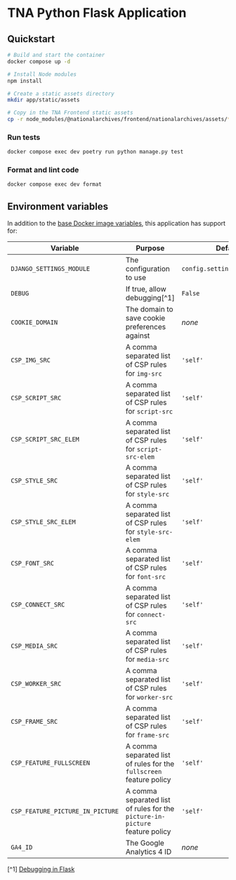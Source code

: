 # TNA Python Flask Application

## Quickstart

```sh
# Build and start the container
docker compose up -d

# Install Node modules
npm install

# Create a static assets directory
mkdir app/static/assets

# Copy in the TNA Frontend static assets
cp -r node_modules/@nationalarchives/frontend/nationalarchives/assets/* app/static/assets
```

### Run tests

```sh
docker compose exec dev poetry run python manage.py test
```

### Format and lint code

```sh
docker compose exec dev format
```

## Environment variables

In addition to the [base Docker image variables](https://github.com/nationalarchives/docker/blob/main/docker/tna-python/README.md#environment-variables), this application has support for:

| Variable                         | Purpose                                                                     | Default                      |
| -------------------------------- | --------------------------------------------------------------------------- | ---------------------------- |
| `DJANGO_SETTINGS_MODULE`         | The configuration to use                                                    | `config.settings.production` |
| `DEBUG`                          | If true, allow debugging[^1]                                                | `False`                      |
| `COOKIE_DOMAIN`                  | The domain to save cookie preferences against                               | _none_                       |
| `CSP_IMG_SRC`                    | A comma separated list of CSP rules for `img-src`                           | `'self'`                     |
| `CSP_SCRIPT_SRC`                 | A comma separated list of CSP rules for `script-src`                        | `'self'`                     |
| `CSP_SCRIPT_SRC_ELEM`            | A comma separated list of CSP rules for `script-src-elem`                   | `'self'`                     |
| `CSP_STYLE_SRC`                  | A comma separated list of CSP rules for `style-src`                         | `'self'`                     |
| `CSP_STYLE_SRC_ELEM`             | A comma separated list of CSP rules for `style-src-elem`                    | `'self'`                     |
| `CSP_FONT_SRC`                   | A comma separated list of CSP rules for `font-src`                          | `'self'`                     |
| `CSP_CONNECT_SRC`                | A comma separated list of CSP rules for `connect-src`                       | `'self'`                     |
| `CSP_MEDIA_SRC`                  | A comma separated list of CSP rules for `media-src`                         | `'self'`                     |
| `CSP_WORKER_SRC`                 | A comma separated list of CSP rules for `worker-src`                        | `'self'`                     |
| `CSP_FRAME_SRC`                  | A comma separated list of CSP rules for `frame-src`                         | `'self'`                     |
| `CSP_FEATURE_FULLSCREEN`         | A comma separated list of rules for the `fullscreen` feature policy         | `'self'`                     |
| `CSP_FEATURE_PICTURE_IN_PICTURE` | A comma separated list of rules for the `picture-in-picture` feature policy | `'self'`                     |
| `GA4_ID`                         | The Google Analytics 4 ID                                                   | _none_                       |

[^1] [Debugging in Flask](https://flask.palletsprojects.com/en/2.3.x/debugging/)
